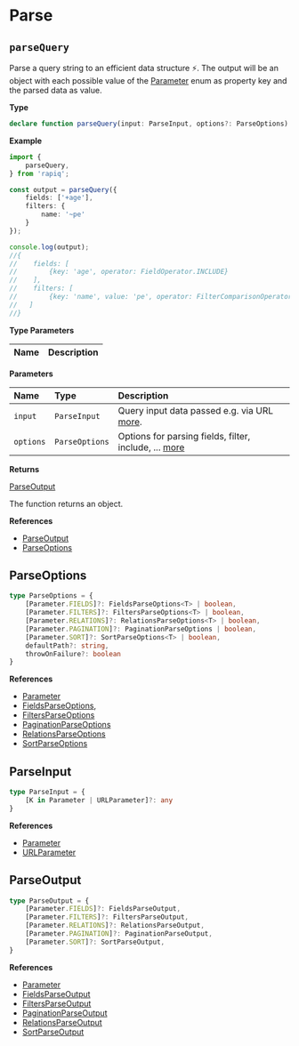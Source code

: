 # Parse

## `parseQuery`

Parse a query string to an efficient data structure ⚡.
The output will be an object with each possible value of the [Parameter](parameter-api-reference.md#parameter) enum as property key and the
parsed data as value.

**Type**
```ts
declare function parseQuery(input: ParseInput, options?: ParseOptions): string;
```

**Example** 

```typescript
import {
    parseQuery,
} from 'rapiq';

const output = parseQuery({
    fields: ['+age'],
    filters: {
        name: '~pe'
    }
});

console.log(output);
//{
//    fields: [
//        {key: 'age', operator: FieldOperator.INCLUDE}
//    ],
//    filters: [
//        {key: 'name', value: 'pe', operator: FilterComparisonOperator.LIKE}
//   ]
//}
```

**Type Parameters**

| Name  | Description |
|:------|:------------|


**Parameters**

| Name      | Type           | Description                                                            |
|:----------|:---------------|:-----------------------------------------------------------------------|
| `input`   | `ParseInput`   | Query input data passed e.g. via URL [more](#parseinput).              |
| `options` | `ParseOptions` | Options for parsing fields, filter, include, ... [more](#parseoptions) |

**Returns**

[ParseOutput](#parseoutput)

The function returns an object.

**References**
- [ParseOutput](#parseoutput)
- [ParseOptions](#parseoptions)

## ParseOptions

```typescript
type ParseOptions = {
    [Parameter.FIELDS]?: FieldsParseOptions<T> | boolean,
    [Parameter.FILTERS]?: FiltersParseOptions<T> | boolean,
    [Parameter.RELATIONS]?: RelationsParseOptions<T> | boolean,
    [Parameter.PAGINATION]?: PaginationParseOptions | boolean,
    [Parameter.SORT]?: SortParseOptions<T> | boolean,
    defaultPath?: string,
    throwOnFailure?: boolean
}
```
**References**
- [Parameter](parameter-api-reference#parameter)
- [FieldsParseOptions](fields-api-reference.md#fieldsparseoptions),
- [FiltersParseOptions](filters-api-reference.md#filtersparseoptions)
- [PaginationParseOptions](pagination-api-reference.md#paginationparseoptions)
- [RelationsParseOptions](relations-api-reference.md#relationsparseoptions)
- [SortParseOptions](sort-api-reference.md#sortparseoptions)

## ParseInput

````typescript
type ParseInput = {
    [K in Parameter | URLParameter]?: any
}
````
**References**
- [Parameter](parameter-api-reference#parameter)
- [URLParameter](parameter-api-reference.md#urlparameter)

## ParseOutput

```typescript
type ParseOutput = {
    [Parameter.FIELDS]?: FieldsParseOutput,
    [Parameter.FILTERS]?: FiltersParseOutput,
    [Parameter.RELATIONS]?: RelationsParseOutput,
    [Parameter.PAGINATION]?: PaginationParseOutput,
    [Parameter.SORT]?: SortParseOutput,
}
```
**References**
- [Parameter](parameter-api-reference#parameter)
- [FieldsParseOutput](fields-api-reference.md#fieldsparseoutput)
- [FiltersParseOutput](filters-api-reference.md#filtersparseoutput)
- [PaginationParseOutput](pagination-api-reference.md#paginationparseoutput)
- [RelationsParseOutput](relations-api-reference.md#relationsparseoutput)
- [SortParseOutput](sort-api-reference.md#sortparseoutput)




